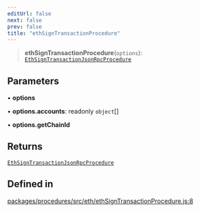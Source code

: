 ```yaml
---
editUrl: false
next: false
prev: false
title: "ethSignTransactionProcedure"
---
```


> **ethSignTransactionProcedure**(`options`): [`EthSignTransactionJsonRpcProcedure`](/reference/tevm/procedures/type-aliases/ethsigntransactionjsonrpcprocedure/)

## Parameters

• **options**

• **options.accounts**: readonly `object`[]

• **options.getChainId**

## Returns

[`EthSignTransactionJsonRpcProcedure`](/reference/tevm/procedures/type-aliases/ethsigntransactionjsonrpcprocedure/)

## Defined in

[packages/procedures/src/eth/ethSignTransactionProcedure.js:8](https://github.com/qbzzt/tevm-monorepo/blob/main/packages/procedures/src/eth/ethSignTransactionProcedure.js#L8)
